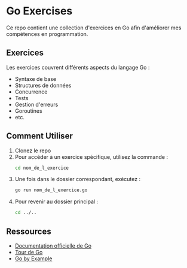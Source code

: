 # Go Exercises

Ce repo contient une collection d'exercices en Go afin d'améliorer mes compétences en programmation.

## Exercices

Les exercices couvrent différents aspects du langage Go :

- Syntaxe de base
- Structures de données
- Concurrence
- Tests
- Gestion d'erreurs
- Goroutines
- etc.

## Comment Utiliser

1. Clonez le repo
2. Pour accéder à un exercice spécifique, utilisez la commande :
   ```bash
   cd nom_de_l_exercice
   ```
3. Une fois dans le dossier correspondant, exécutez :
   ```bash
   go run nom_de_l_exercice.go
   ```
4. Pour revenir au dossier principal :
   ```bash
   cd ../..
   ```

## Ressources

- [Documentation officielle de Go](https://golang.org/doc/)
- [Tour de Go](https://tour.golang.org/)
- [Go by Example](https://gobyexample.com/)
